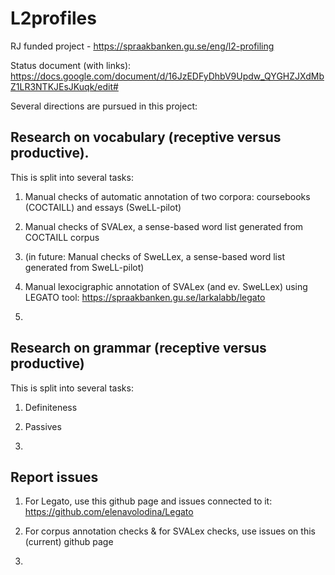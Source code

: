 # L2profiles
RJ funded project - https://spraakbanken.gu.se/eng/l2-profiling 

Status document (with links): https://docs.google.com/document/d/16JzEDFyDhbV9Updw_QYGHZJXdMbZ1LR3NTKJEsJKuqk/edit# 

Several directions are pursued in this project:

## Research on vocabulary (receptive versus productive). 

This is split into several tasks:

1. Manual checks of automatic annotation of two corpora: coursebooks (COCTAILL) and essays (SweLL-pilot)

2. Manual checks of SVALex, a sense-based word list generated from COCTAILL corpus

3. (in future: Manual checks of SweLLex, a sense-based word list generated from SweLL-pilot)

4. Manual lexocigraphic annotation of SVALex (and ev. SweLLex) using LEGATO tool: https://spraakbanken.gu.se/larkalabb/legato 

5. 


## Research on grammar (receptive versus productive)

This is split into several tasks:

1. Definiteness

2. Passives

3. 

## Report issues 

1. For Legato, use this github page and issues connected to it: https://github.com/elenavolodina/Legato 

2. For corpus annotation checks & for SVALex checks, use issues on this (current) github page

3. 
